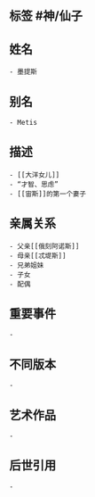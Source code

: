 ## 标签  #神/仙子
## 姓名
	- 墨提斯
## 别名
	- Metis
## 描述
	- [[大洋女儿]]
	- “才智、思虑”
	- [[宙斯]]的第一个妻子
## 亲属关系
	- 父亲[[俄刻阿诺斯]]
	- 母亲[[忒堤斯]]
	- 兄弟姐妹
	- 子女
	- 配偶
## 重要事件
	-
## 不同版本
	-
## 艺术作品
	-
## 后世引用
	-
